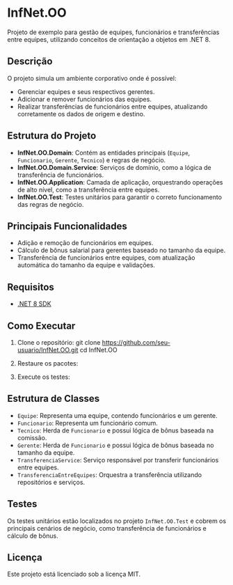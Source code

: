 # InfNet.OO

Projeto de exemplo para gestão de equipes, funcionários e transferências entre equipes, utilizando conceitos de orientação a objetos em .NET 8.

## Descrição

O projeto simula um ambiente corporativo onde é possível:
- Gerenciar equipes e seus respectivos gerentes.
- Adicionar e remover funcionários das equipes.
- Realizar transferências de funcionários entre equipes, atualizando corretamente os dados de origem e destino.

## Estrutura do Projeto

- **InfNet.OO.Domain**: Contém as entidades principais (`Equipe`, `Funcionario`, `Gerente`, `Tecnico`) e regras de negócio.
- **InfNet.OO.Domain.Service**: Serviços de domínio, como a lógica de transferência de funcionários.
- **InfNet.OO.Application**: Camada de aplicação, orquestrando operações de alto nível, como a transferência entre equipes.
- **InfNet.OO.Test**: Testes unitários para garantir o correto funcionamento das regras de negócio.

## Principais Funcionalidades

- Adição e remoção de funcionários em equipes.
- Cálculo de bônus salarial para gerentes baseado no tamanho da equipe.
- Transferência de funcionários entre equipes, com atualização automática do tamanho da equipe e validações.

## Requisitos

- [.NET 8 SDK](https://dotnet.microsoft.com/download/dotnet/8.0)

## Como Executar

1. Clone o repositório:
   git clone https://github.com/seu-usuario/InfNet.OO.git cd InfNet.OO

2. Restaure os pacotes:

3. Execute os testes:


## Estrutura de Classes

- `Equipe`: Representa uma equipe, contendo funcionários e um gerente.
- `Funcionario`: Representa um funcionário comum.
- `Tecnico`: Herda de `Funcionario` e possui lógica de bônus baseada na comissão.
- `Gerente`: Herda de `Funcionario` e possui lógica de bônus baseada no tamanho da equipe.
- `TransferenciaService`: Serviço responsável por transferir funcionários entre equipes.
- `TransferenciaEntreEquipes`: Orquestra a transferência utilizando repositórios e serviços.

## Testes

Os testes unitários estão localizados no projeto `InfNet.OO.Test` e cobrem os principais cenários de negócio, como transferência de funcionários e cálculo de bônus.

## Licença

Este projeto está licenciado sob a licença MIT.
